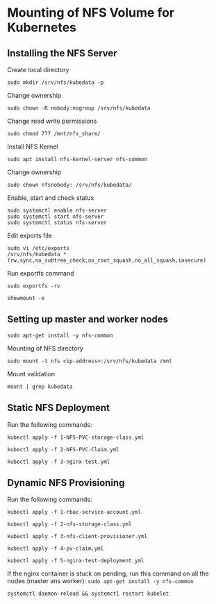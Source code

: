 # Mounting of NFS Volume for Kubernetes

## Installing the NFS Server

Create local directory

`sudo mkdir /srv/nfs/kubedata -p`

Change ownership 

`sudo chown -R nobody:nogroup /srv/nfs/kubedata`

Change read write permissions

`sudo chmod 777 /mnt/nfs_share/`

Install NFS Kernel

`sudo apt install nfs-kernel-server nfs-common`

Change ownership 

`sudo chown nfsnobody: /srv/nfs/kubedata/`

Enable, start and check status

```
sudo systemctl enable nfs-server
sudo systemctl start nfs-server
sudo systemctl status nfs-server
```

Edit exports file

```
sudo vi /etc/exports
/srv/nfs/kubedata *
(rw,sync,no_subtree_check,no_root_squash,no_all_squash,insecure)
```

Run exportfs command

`sudo exportfs -rv`

`showmount -e`

## Setting up master and worker nodes

`sudo apt-get install -y nfs-common`

Mounting of NFS directory

`sudo mount -t nfs <ip-address>:/srv/nfs/kubedata /mnt`

Mount validation

`mount | grep kubedata`

## Static NFS Deployment
Run the following commands:

`kubectl apply -f 1-NFS-PVC-storage-class.yml`

`kubectl apply -f 2-NFS-PVC-Claim.yml`

`kubectl apply -f 3-nginx-test.yml`

## Dynamic NFS Provisioning

Run the following commands:

`kubectl apply -f 1-rbac-service-account.yml`

`kubectl apply -f 2-nfs-storage-class.yml`

`kubectl apply -f 3-nfs-client-provisioner.yml`

`kubectl apply -f 4-pv-claim.yml`

`kubectl apply -f 5-nginx-test-deployment.yml`

If the nginx container is stuck on pending, run this command on all the nodes (master ans worker):
`sudo apt-get install -y nfs-common`

`systemctl daemon-reload && systemctl restart kubelet` 